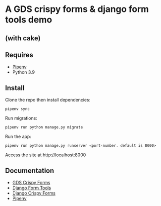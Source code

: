 # A GDS crispy forms & django form tools demo
## (with cake)

## Requires
* [Pipenv](https://pypi.org/project/pipenv/)
* Python 3.9

## Install

Clone the repo then install dependencies:

```
pipenv sync
```


Run migrations:

```
pipenv run python manage.py migrate
```

Run the app:

```
pipenv run python manage.py runserver <port-number. default is 8000>
```

Access the site at http://localhost:8000

## Documentation
* [GDS Crispy Forms](https://crispy-forms-gds.readthedocs.io/en/latest/)
* [Django Form Tools](https://django-formtools.readthedocs.io/en/latest/index.html)
* [Django Crispy Forms](https://django-crispy-forms.readthedocs.io/en/latest/)
* [Pipenv](https://pipenv.pypa.io/en/latest/)